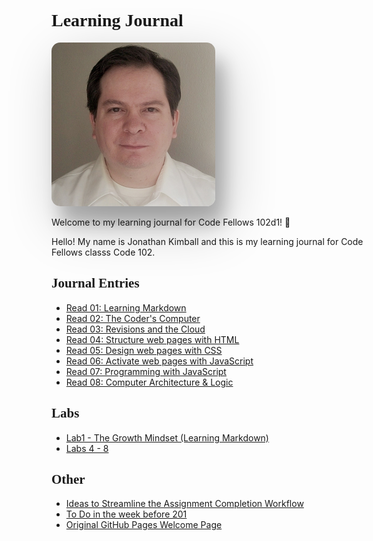 # Learning Journal

<head>
  <meta name="theme-color" content="#A4A1A6">
  <!-- <meta name="theme-color" content="#8C5627"> -->
  <!--meta name="theme-color" content="#f60"-->
  <link href="https://fonts.googleapis.com/css?family=Inconsolata|Merriweather|Alegreya|Roboto+Condensed|Permanent+Marker" rel="stylesheet">
  <link rel="apple-touch-icon" sizes="180x180" href="/apple-touch-icon.png?v=3">
  <link rel="icon" type="image/png" sizes="32x32" href="/favicon-32x32.png?v=3">
  <link rel="icon" type="image/png" sizes="16x16" href="/favicon-16x16.png?v=3">
  <link rel="manifest" href="/site.webmanifest">
</head>

<style type="text/css">
    img {
        box-shadow: 1em 2em 6em 0em rgba(0, 0, 0, 0.23),  1em 2em 2em 0em rgba(0, 0, 0, 0.23);
        border-radius:  1em;
    }

    h1,h2 { font-family: 'Permanent Marker'; }
</Style>

![Me](images/IMG_20140428_181836_447_cropped.png)

Welcome to my learning journal for Code Fellows 102d1! :notebook:

Hello! My name is Jonathan Kimball and this is my learning journal for Code Fellows classs Code 102.

## Journal Entries

- [Read 01: Learning Markdown](read01)
- [Read 02: The Coder's Computer](read02-editor-and-cli)
- [Read 03: Revisions and the Cloud](read03-git)
- [Read 04: Structure web pages with HTML](read04-structure-web-pages-with-html)
- [Read 05: Design web pages with CSS](read05-design-web-pages-with-css)
- [Read 06: Activate web pages with JavaScript](read06-activate-web-pages-with-javascript)
- [Read 07: Programming with JavaScript](Read7)
- [Read 08: Computer Architecture & Logic](read08)

## Labs

- [Lab1 - The Growth Mindset (Learning Markdown)](Lab1)
- [Labs 4 - 8](Lab4)

## Other

- [Ideas to Streamline the Assignment Completion Workflow](workflow-ideas)
- [To Do in the week before 201](TODO)
- [Original GitHub Pages Welcome Page](SampleWelcome)
